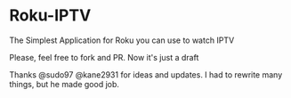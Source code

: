  # Roku-IPTV
 The Simplest Application for Roku you can use to watch IPTV

 Please, feel free to fork and PR. Now it's just a draft
 
 Thanks @sudo97 @kane2931 for ideas and updates. I had to rewrite many things, but he made good job.
